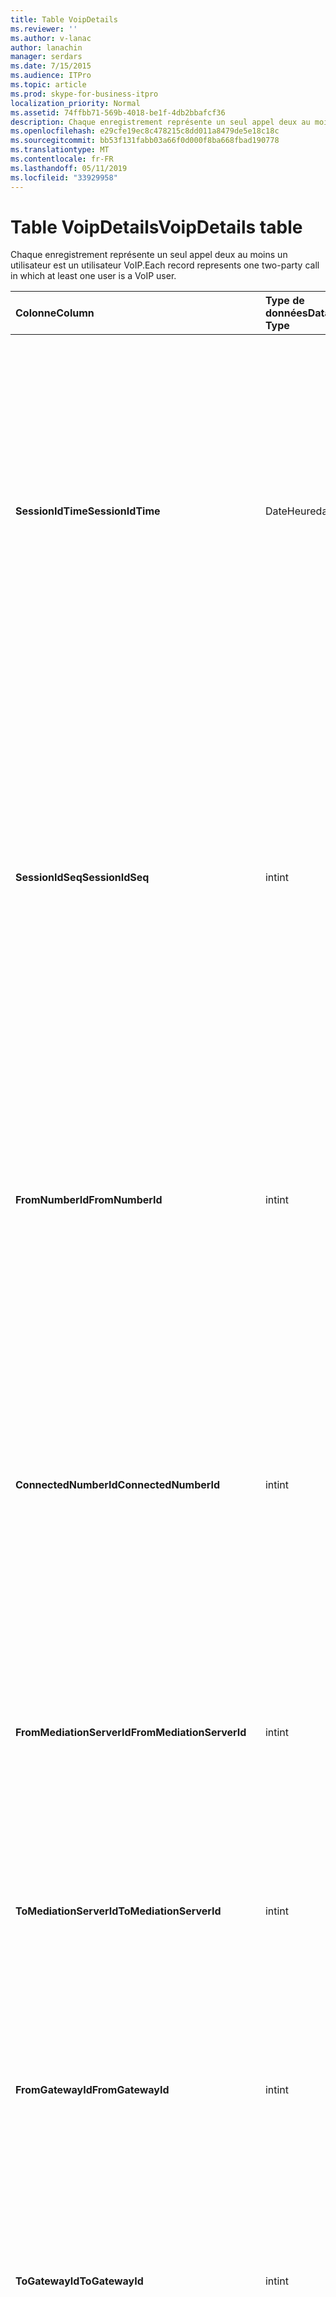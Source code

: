```yaml
---
title: Table VoipDetails
ms.reviewer: ''
ms.author: v-lanac
author: lanachin
manager: serdars
ms.date: 7/15/2015
ms.audience: ITPro
ms.topic: article
ms.prod: skype-for-business-itpro
localization_priority: Normal
ms.assetid: 74ffbb71-569b-4018-be1f-4db2bbafcf36
description: Chaque enregistrement représente un seul appel deux au moins un utilisateur est un utilisateur VoIP.
ms.openlocfilehash: e29cfe19ec8c478215c8dd011a8479de5e18c18c
ms.sourcegitcommit: bb53f131fabb03a66f0d000f8ba668fbad190778
ms.translationtype: MT
ms.contentlocale: fr-FR
ms.lasthandoff: 05/11/2019
ms.locfileid: "33929958"
---
```

# <a name="voipdetails-table"></a><span data-ttu-id="f55e2-103">Table VoipDetails</span><span class="sxs-lookup"><span data-stu-id="f55e2-103">VoipDetails table</span></span>
 
<span data-ttu-id="f55e2-104">Chaque enregistrement représente un seul appel deux au moins un utilisateur est un utilisateur VoIP.</span><span class="sxs-lookup"><span data-stu-id="f55e2-104">Each record represents one two-party call in which at least one user is a VoIP user.</span></span>
  
|<span data-ttu-id="f55e2-105">**Colonne**</span><span class="sxs-lookup"><span data-stu-id="f55e2-105">**Column**</span></span>|<span data-ttu-id="f55e2-106">**Type de données**</span><span class="sxs-lookup"><span data-stu-id="f55e2-106">**Data Type**</span></span>|<span data-ttu-id="f55e2-107">**Clé/Index**</span><span class="sxs-lookup"><span data-stu-id="f55e2-107">**Key/Index**</span></span>|<span data-ttu-id="f55e2-108">**Détails**</span><span class="sxs-lookup"><span data-stu-id="f55e2-108">**Details**</span></span>|
|:-----|:-----|:-----|:-----|
|<span data-ttu-id="f55e2-109">**SessionIdTime**</span><span class="sxs-lookup"><span data-stu-id="f55e2-109">**SessionIdTime**</span></span> <br/> |<span data-ttu-id="f55e2-110">DateHeure</span><span class="sxs-lookup"><span data-stu-id="f55e2-110">datetime</span></span>  <br/> |<span data-ttu-id="f55e2-111">Principal</span><span class="sxs-lookup"><span data-stu-id="f55e2-111">Primary</span></span>  <br/> |<span data-ttu-id="f55e2-112">Heure de la demande de session.</span><span class="sxs-lookup"><span data-stu-id="f55e2-112">Time of session request.</span></span> <span data-ttu-id="f55e2-113">Utilisé en conjonction avec **SessionIdSeq** pour identifier de manière unique une session.</span><span class="sxs-lookup"><span data-stu-id="f55e2-113">Used in conjunction with **SessionIdSeq** to uniquely identify a session.</span></span> <span data-ttu-id="f55e2-114">Consultez le [tableau dans Skype pour Business Server 2015 des boîtes de dialogue](dialogs.md) pour plus d’informations.</span><span class="sxs-lookup"><span data-stu-id="f55e2-114">See the [Dialogs table in Skype for Business Server 2015](dialogs.md) for more information.</span></span> <br/> |
|<span data-ttu-id="f55e2-115">**SessionIdSeq**</span><span class="sxs-lookup"><span data-stu-id="f55e2-115">**SessionIdSeq**</span></span> <br/> |<span data-ttu-id="f55e2-116">int</span><span class="sxs-lookup"><span data-stu-id="f55e2-116">int</span></span>  <br/> |<span data-ttu-id="f55e2-117">Principal</span><span class="sxs-lookup"><span data-stu-id="f55e2-117">Primary</span></span>  <br/> |<span data-ttu-id="f55e2-118">Numéro d’identification pour identifier la session.</span><span class="sxs-lookup"><span data-stu-id="f55e2-118">ID number to identify the session.</span></span> <span data-ttu-id="f55e2-119">Utilisé conjointement avec **SessionIdTime** pour identifier de manière unique une session.</span><span class="sxs-lookup"><span data-stu-id="f55e2-119">Used in conjunction with **SessionIdTime** to uniquely identify a session.</span></span> <span data-ttu-id="f55e2-120">Consultez le [tableau dans Skype pour Business Server 2015 des boîtes de dialogue](dialogs.md) pour plus d’informations.</span><span class="sxs-lookup"><span data-stu-id="f55e2-120">See the [Dialogs table in Skype for Business Server 2015](dialogs.md) for more information.</span></span> <br/> |
|<span data-ttu-id="f55e2-121">**FromNumberId**</span><span class="sxs-lookup"><span data-stu-id="f55e2-121">**FromNumberId**</span></span> <br/> |<span data-ttu-id="f55e2-122">int</span><span class="sxs-lookup"><span data-stu-id="f55e2-122">int</span></span>  <br/> |<span data-ttu-id="f55e2-123">Étrangère</span><span class="sxs-lookup"><span data-stu-id="f55e2-123">Foreign</span></span>  <br/> |<span data-ttu-id="f55e2-124">**PhoneId** de l’appelant.</span><span class="sxs-lookup"><span data-stu-id="f55e2-124">**PhoneId** of the caller.</span></span> <span data-ttu-id="f55e2-125">Consultez le [tableau de téléphones](phones.md) pour plus d’informations.</span><span class="sxs-lookup"><span data-stu-id="f55e2-125">See the [Phones table](phones.md) for more information.</span></span> <span data-ttu-id="f55e2-126">Si non NULL et **FromGatewayId** n’est pas NULL, l’appelant est un utilisateur PSTN.</span><span class="sxs-lookup"><span data-stu-id="f55e2-126">If not NULL and **FromGatewayId** is not NULL, then the caller was a PSTN user.</span></span> <br/> |
|<span data-ttu-id="f55e2-127">**ConnectedNumberId**</span><span class="sxs-lookup"><span data-stu-id="f55e2-127">**ConnectedNumberId**</span></span> <br/> |<span data-ttu-id="f55e2-128">int</span><span class="sxs-lookup"><span data-stu-id="f55e2-128">int</span></span>  <br/> |<span data-ttu-id="f55e2-129">Étrangère</span><span class="sxs-lookup"><span data-stu-id="f55e2-129">Foreign</span></span>  <br/> |<span data-ttu-id="f55e2-130">**PhoneId** du récepteur d’appel.</span><span class="sxs-lookup"><span data-stu-id="f55e2-130">**PhoneId** of the call receiver.</span></span> <span data-ttu-id="f55e2-131">Consultez le [tableau de téléphones](phones.md) pour plus d’informations.</span><span class="sxs-lookup"><span data-stu-id="f55e2-131">See the [Phones table](phones.md) for more information.</span></span> <span data-ttu-id="f55e2-132">Si non NULL et **ToGatewayId** n’est pas NULL, le récepteur de l’appel a un utilisateur PSTN.</span><span class="sxs-lookup"><span data-stu-id="f55e2-132">If not NULL and **ToGatewayId** is not NULL, then the call receiver was a PSTN user.</span></span> <br/> |
|<span data-ttu-id="f55e2-133">**FromMediationServerId**</span><span class="sxs-lookup"><span data-stu-id="f55e2-133">**FromMediationServerId**</span></span> <br/> |<span data-ttu-id="f55e2-134">int</span><span class="sxs-lookup"><span data-stu-id="f55e2-134">int</span></span>  <br/> |<span data-ttu-id="f55e2-135">Étrangère</span><span class="sxs-lookup"><span data-stu-id="f55e2-135">Foreign</span></span>  <br/> |<span data-ttu-id="f55e2-136">Le serveur de médiation que provenant de l’appel.</span><span class="sxs-lookup"><span data-stu-id="f55e2-136">The Mediation Server the call is coming from.</span></span> <span data-ttu-id="f55e2-137">Consultez la [table MediationServers](mediationservers.md) pour plus d’informations.</span><span class="sxs-lookup"><span data-stu-id="f55e2-137">See the [MediationServers table](mediationservers.md) for more information.</span></span> <br/> |
|<span data-ttu-id="f55e2-138">**ToMediationServerId**</span><span class="sxs-lookup"><span data-stu-id="f55e2-138">**ToMediationServerId**</span></span> <br/> |<span data-ttu-id="f55e2-139">int</span><span class="sxs-lookup"><span data-stu-id="f55e2-139">int</span></span>  <br/> |<span data-ttu-id="f55e2-140">Étrangère</span><span class="sxs-lookup"><span data-stu-id="f55e2-140">Foreign</span></span>  <br/> |<span data-ttu-id="f55e2-141">Le serveur de médiation appelée va.</span><span class="sxs-lookup"><span data-stu-id="f55e2-141">The Mediation Server called is going to.</span></span> <span data-ttu-id="f55e2-142">Consultez la [table MediationServers](mediationservers.md) pour plus d’informations.</span><span class="sxs-lookup"><span data-stu-id="f55e2-142">See the [MediationServers table](mediationservers.md) for more information.</span></span> <br/> |
|<span data-ttu-id="f55e2-143">**FromGatewayId**</span><span class="sxs-lookup"><span data-stu-id="f55e2-143">**FromGatewayId**</span></span> <br/> |<span data-ttu-id="f55e2-144">int</span><span class="sxs-lookup"><span data-stu-id="f55e2-144">int</span></span>  <br/> |<span data-ttu-id="f55e2-145">Étrangère</span><span class="sxs-lookup"><span data-stu-id="f55e2-145">Foreign</span></span>  <br/> |<span data-ttu-id="f55e2-146">Passerelle l’appel provient.</span><span class="sxs-lookup"><span data-stu-id="f55e2-146">Gateway the call is coming from.</span></span> <span data-ttu-id="f55e2-147">Consultez le [tableau passerelles Skype pour Business Server 2015](gateways.md) pour plus d’informations.</span><span class="sxs-lookup"><span data-stu-id="f55e2-147">See the [Gateways table in Skype for Business Server 2015](gateways.md) for more information.</span></span> <br/> |
|<span data-ttu-id="f55e2-148">**ToGatewayId**</span><span class="sxs-lookup"><span data-stu-id="f55e2-148">**ToGatewayId**</span></span> <br/> |<span data-ttu-id="f55e2-149">int</span><span class="sxs-lookup"><span data-stu-id="f55e2-149">int</span></span>  <br/> |<span data-ttu-id="f55e2-150">Étrangère</span><span class="sxs-lookup"><span data-stu-id="f55e2-150">Foreign</span></span>  <br/> |<span data-ttu-id="f55e2-151">Passerelle l’appel va.</span><span class="sxs-lookup"><span data-stu-id="f55e2-151">Gateway the call is going to.</span></span> <span data-ttu-id="f55e2-152">Consultez le [tableau passerelles Skype pour Business Server 2015](gateways.md) pour plus d’informations.</span><span class="sxs-lookup"><span data-stu-id="f55e2-152">See the [Gateways table in Skype for Business Server 2015](gateways.md) for more information.</span></span> <br/> |
|<span data-ttu-id="f55e2-153">**DisconnectedbyURIId**</span><span class="sxs-lookup"><span data-stu-id="f55e2-153">**DisconnectedbyURIId**</span></span> <br/> |<span data-ttu-id="f55e2-154">int</span><span class="sxs-lookup"><span data-stu-id="f55e2-154">int</span></span>  <br/> |<span data-ttu-id="f55e2-155">Étrangère</span><span class="sxs-lookup"><span data-stu-id="f55e2-155">Foreign</span></span>  <br/> |<span data-ttu-id="f55e2-156">URI de l’utilisateur qui a déconnecté l’appel, si l’utilisateur possède un URI.</span><span class="sxs-lookup"><span data-stu-id="f55e2-156">URI of the user who disconnected the call, if the user has a URI.</span></span> <span data-ttu-id="f55e2-157">Reportez-vous au [tableau utilisateurs](users.md) pour plus d’informations.</span><span class="sxs-lookup"><span data-stu-id="f55e2-157">See the [Users table](users.md) for more information.</span></span> <br/> |
|<span data-ttu-id="f55e2-158">**DisconnectedbyPhoneId**</span><span class="sxs-lookup"><span data-stu-id="f55e2-158">**DisconnectedbyPhoneId**</span></span> <br/> |<span data-ttu-id="f55e2-159">int</span><span class="sxs-lookup"><span data-stu-id="f55e2-159">int</span></span>  <br/> |<span data-ttu-id="f55e2-160">Étrangère</span><span class="sxs-lookup"><span data-stu-id="f55e2-160">Foreign</span></span>  <br/> |<span data-ttu-id="f55e2-161">ID du téléphone qui a déconnecté l’appel a été déconnecté à partir d’un téléphone.</span><span class="sxs-lookup"><span data-stu-id="f55e2-161">ID of the phone that disconnected the call was disconnected from a phone.</span></span> <span data-ttu-id="f55e2-162">Consultez le [tableau de téléphones](phones.md) pour plus d’informations.</span><span class="sxs-lookup"><span data-stu-id="f55e2-162">See the [Phones table](phones.md) for more information.</span></span> <br/> |
|<span data-ttu-id="f55e2-163">**Heure de dernière modification**</span><span class="sxs-lookup"><span data-stu-id="f55e2-163">**LastModifiedTime**</span></span> <br/> |<span data-ttu-id="f55e2-164">DateTime</span><span class="sxs-lookup"><span data-stu-id="f55e2-164">Datetime</span></span>  <br/> ||<span data-ttu-id="f55e2-165">Pour une utilisation interne par le service de surveillance.</span><span class="sxs-lookup"><span data-stu-id="f55e2-165">For internal use by the Monitoring service.</span></span>  <br/> <span data-ttu-id="f55e2-166">Ce champ est une nouveauté dans Skype pour Business Server 2015.</span><span class="sxs-lookup"><span data-stu-id="f55e2-166">This field was introduced in Skype for Business Server 2015.</span></span>  <br/> |
   

